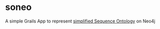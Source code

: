 # soneo
A simple Grails App to represent [simplified Sequence Ontology](http://gmod.org/wiki/File:So-slim-example.png) on Neo4j
